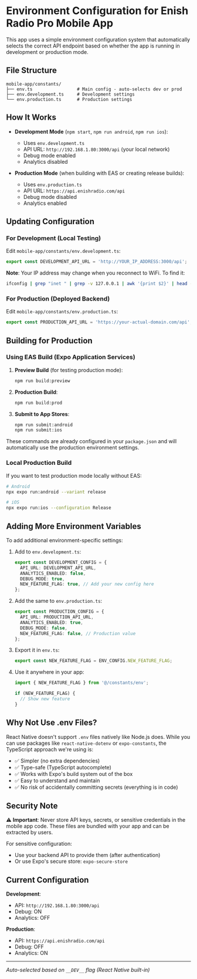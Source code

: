 # Environment Configuration for Enish Radio Pro Mobile App

This app uses a simple environment configuration system that automatically selects the correct API endpoint based on whether the app is running in development or production mode.

## File Structure

```
mobile-app/constants/
├── env.ts                 # Main config - auto-selects dev or prod
├── env.development.ts     # Development settings
└── env.production.ts      # Production settings
```

## How It Works

- **Development Mode** (`npm start`, `npm run android`, `npm run ios`):
  - Uses `env.development.ts`
  - API URL: `http://192.168.1.80:3000/api` (your local network)
  - Debug mode enabled
  - Analytics disabled

- **Production Mode** (when building with EAS or creating release builds):
  - Uses `env.production.ts`
  - API URL: `https://api.enishradio.com/api`
  - Debug mode disabled
  - Analytics enabled

## Updating Configuration

### For Development (Local Testing)

Edit `mobile-app/constants/env.development.ts`:

```typescript
export const DEVELOPMENT_API_URL = 'http://YOUR_IP_ADDRESS:3000/api';
```

**Note**: Your IP address may change when you reconnect to WiFi. To find it:
```bash
ifconfig | grep "inet " | grep -v 127.0.0.1 | awk '{print $2}' | head -1
```

### For Production (Deployed Backend)

Edit `mobile-app/constants/env.production.ts`:

```typescript
export const PRODUCTION_API_URL = 'https://your-actual-domain.com/api';
```

## Building for Production

### Using EAS Build (Expo Application Services)

1. **Preview Build** (for testing production mode):
   ```bash
   npm run build:preview
   ```

2. **Production Build**:
   ```bash
   npm run build:prod
   ```

3. **Submit to App Stores**:
   ```bash
   npm run submit:android
   npm run submit:ios
   ```

These commands are already configured in your `package.json` and will automatically use the production environment settings.

### Local Production Build

If you want to test production mode locally without EAS:

```bash
# Android
npx expo run:android --variant release

# iOS
npx expo run:ios --configuration Release
```

## Adding More Environment Variables

To add additional environment-specific settings:

1. Add to `env.development.ts`:
   ```typescript
   export const DEVELOPMENT_CONFIG = {
     API_URL: DEVELOPMENT_API_URL,
     ANALYTICS_ENABLED: false,
     DEBUG_MODE: true,
     NEW_FEATURE_FLAG: true, // Add your new config here
   };
   ```

2. Add the same to `env.production.ts`:
   ```typescript
   export const PRODUCTION_CONFIG = {
     API_URL: PRODUCTION_API_URL,
     ANALYTICS_ENABLED: true,
     DEBUG_MODE: false,
     NEW_FEATURE_FLAG: false, // Production value
   };
   ```

3. Export it in `env.ts`:
   ```typescript
   export const NEW_FEATURE_FLAG = ENV_CONFIG.NEW_FEATURE_FLAG;
   ```

4. Use it anywhere in your app:
   ```typescript
   import { NEW_FEATURE_FLAG } from '@/constants/env';
   
   if (NEW_FEATURE_FLAG) {
     // Show new feature
   }
   ```

## Why Not Use .env Files?

React Native doesn't support `.env` files natively like Node.js does. While you can use packages like `react-native-dotenv` or `expo-constants`, the TypeScript approach we're using is:

- ✅ Simpler (no extra dependencies)
- ✅ Type-safe (TypeScript autocomplete)
- ✅ Works with Expo's build system out of the box
- ✅ Easy to understand and maintain
- ✅ No risk of accidentally committing secrets (everything is in code)

## Security Note

⚠️ **Important**: Never store API keys, secrets, or sensitive credentials in the mobile app code. These files are bundled with your app and can be extracted by users.

For sensitive configuration:
- Use your backend API to provide them (after authentication)
- Or use Expo's secure store: `expo-secure-store`

## Current Configuration

**Development**: 
- API: `http://192.168.1.80:3000/api`
- Debug: ON
- Analytics: OFF

**Production**: 
- API: `https://api.enishradio.com/api`
- Debug: OFF
- Analytics: ON

---

*Auto-selected based on `__DEV__` flag (React Native built-in)*
